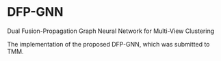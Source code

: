 # DFP-GNN
Dual Fusion-Propagation Graph Neural Network for Multi-View Clustering

The implementation of the proposed DFP-GNN, which was submitted to TMM.
